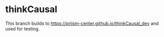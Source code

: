 # thinkCausal

This branch builds to https://priism-center.github.io/thinkCausal_dev and used for testing.
